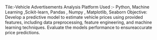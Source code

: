 Tile:-Vehicle Advertisements Analysis
Platform Used :- Python, Machine Learning ,Scikit-learn, Pandas , Numpy , Matplotlib, Seaborn
Objective: Develop a predictive model to estimate vehicle prices using provided features, including data preprocessing, feature engineering, and machine learning techniques. Evaluate the models performance to ensureaccurate price predictions.
